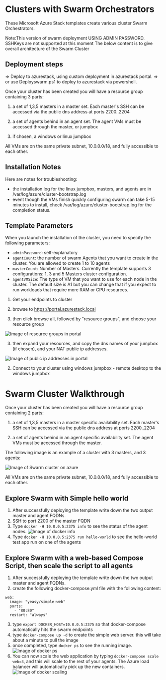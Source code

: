# Clusters with Swarm Orchestrators

These Microsoft Azure Stack templates create various cluster Swarm Orchestrators.

Note:This version of swarm deployment USING ADMIN PASSWORD. SSHKeys are not supported at this moment The below content is to give overall architecture of the Swarm Cluster

## Deployment steps
=> Deploy to azurestack, using custom deployment in azurestack portal.
=> or use Deployswarm.ps1 to deploy to azurestack via powershell.

Once your cluster has been created you will have a resource group containing 3 parts:

1. a set of 1,3,5 masters in a master set.  Each master's SSH can be accessed via the public dns address at ports 2200..2204

2. a set of agents behind in an agent set.  The agent VMs must be accessed through the master, or jumpbox

3. if chosen, a windows or linux jumpbox

All VMs are on the same private subnet, 10.0.0.0/18, and fully accessible to each other.

## Installation Notes

Here are notes for troubleshooting:
 * the installation log for the linux jumpbox, masters, and agents are in /var/log/azure/cluster-bootstrap.log
 * event though the VMs finish quickly configuring swarm can take 5-15 minutes to install, check /var/log/azure/cluster-bootstrap.log for the completion status.

## Template Parameters
When you launch the installation of the cluster, you need to specify the following parameters:
* `adminPassword`: self-explanatory
* `agentCount`: the number of swarm Agents that you want to create in the cluster.  You are allowed to create 1 to 10 agents
* `masterCount`: Number of Masters. Currently the template supports 3 configurations: 1, 3 and 5 Masters cluster configuration.
* `agentVMSize`: The type of VM that you want to use for each node in the cluster. The default size is A1 but you can change that if you expect to run workloads that require more RAM or CPU resources.

1. Get your endpoints to cluster
 1. browse to https://portal.azurestack.local

 2. then click browse all, followed by "resource groups", and choose your resource group

 ![Image of resource groups in portal](https://raw.githubusercontent.com/srimathiS/Dev/master/dockerswarmcluster/images/portal-resourcegroups.png)

 3. then expand your resources, and copy the dns names of your jumpbox (if chosen), and your NAT public ip addresses.

 ![Image of public ip addresses in portal](https://raw.githubusercontent.com/srimathiS/Dev/master/dockerswarmcluster/images/portal-publicipaddresses.png)

2. Connect to your cluster using windows jumpbox - remote desktop to the windows jumpbox
 # Swarm Cluster Walkthrough

 Once your cluster has been created you will have a resource group containing 2 parts:

 1. a set of 1,3,5 masters in a master specific availability set.  Each master's SSH can be accessed via the public dns address at ports 2200..2204

 2. a set of agents behind in an agent specific availability set.  The agent VMs must be accessed through the master.

  The following image is an example of a cluster with 3 masters, and 3 agents:

 ![Image of Swarm cluster on azure](https://raw.githubusercontent.com/srimathiS/Dev/master/dockerswarmcluster/images/swarm.png)

 All VMs are on the same private subnet, 10.0.0.0/18, and fully accessible to each other.

## Explore Swarm with Simple hello world
 1. After successfully deploying the template write down the two output master and agent FQDNs.
 2. SSH to port 2200 of the master FQDN
 3. Type `docker -H 10.0.0.5:2375 info` to see the status of the agent nodes.
 ![Image of docker info](https://raw.githubusercontent.com/srimathiS/Dev/master/dockerswarmcluster/images/dockerinfo.png)
 4. Type `docker -H 10.0.0.5:2375 run hello-world` to see the hello-world test app run on one of the agents

## Explore Swarm with a web-based Compose Script, then scale the script to all agents
 1. After successfully deploying the template write down the two output master and agent FQDNs.
 2. create the following docker-compose.yml file with the following content:
```
web:
  image: "yeasy/simple-web"
  ports:
    - "80:80"
  restart: "always"
```
 3.  type `export DOCKER_HOST=10.0.0.5:2375` so that docker-compose automatically hits the swarm endpoints
 4. type `docker-compose up -d` to create the simple web server.  this will take about a minute to pull the image
 5. once completed, type `docker ps` to see the running image.
 ![Image of docker ps](https://raw.githubusercontent.com/srimathiS/Dev/master/dockerswarmcluster/images/dockerps.png)
 6. You can now scale the web application by typing `docker-compose scale web=3`, and this will scale to the rest of your agents.  The Azure load balancer will automatically pick up the new containers.
 ![Image of docker scaling](https://raw.githubusercontent.com/srimathiS/Dev/master/dockerswarmcluster/images/dockercomposescale.png)

